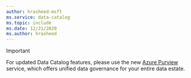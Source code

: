 ```yaml
---
author: hrasheed-msft
ms.service: data-catalog
ms.topic: include
ms.date: 12/21/2020
ms.author: hrasheed
---
```

> [!IMPORTANT]
> For updated Data Catalog features, please use the new [Azure Purview](../purview/overview.md) service, which offers unified data governance for your entire data estate.
